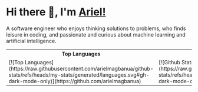 # Hi there 👋, I'm [Ariel!](https://arielmagbanua.com/)

A software engineer who enjoys thinking solutions to problems, who finds leisure in coding, and passionate and curious about machine learning and artificial intelligence.

<table style="width:100%">
  <tr>
    <th>Top Languages</th>
    <th>Github Stats</th>
  </tr>
  <tr>
    <td>
      [![Top Languages](https://raw.githubusercontent.com/arielmagbanua/github-stats/refs/heads/my-stats/generated/languages.svg#gh-dark-mode-only)](https://github.com/arielmagbanua)
    </td>
    <td>
      [![Github Stats](https://raw.githubusercontent.com/arielmagbanua/github-stats/refs/heads/my-stats/generated/overview.svg#gh-dark-mode-only)](https://github.com/arielmagbanua)
    </td>
  </tr>
</table>

